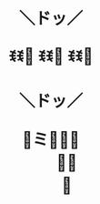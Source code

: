 <h1>
<div align="center">
＼ドッ／

ꉂꉂ📄 ꉂꉂ📄 ꉂꉂ📄
</div>
</h1>

<h1>
<div align="center">
＼ドッ／

📁ミ📄📄📄　　  
　　📄📄　　　  
　　📄　　　　  
</div>
</h1>
